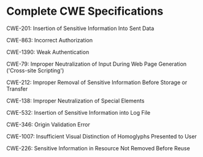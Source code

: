 

# Complete CWE Specifications

CWE-201: Insertion of Sensitive Information Into Sent Data

CWE-863: Incorrect Authorization

CWE-1390: Weak Authentication

CWE-79: Improper Neutralization of Input During Web Page Generation ('Cross-site Scripting')

CWE-212: Improper Removal of Sensitive Information Before Storage or Transfer

CWE-138: Improper Neutralization of Special Elements

CWE-532: Insertion of Sensitive Information into Log File

CWE-346: Origin Validation Error

CWE-1007: Insufficient Visual Distinction of Homoglyphs Presented to User

CWE-226: Sensitive Information in Resource Not Removed Before Reuse